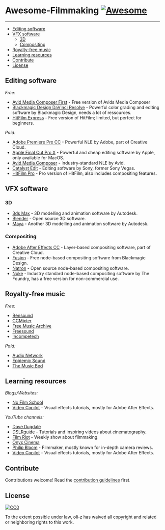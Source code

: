 # Awesome-Filmmaking [![Awesome](https://cdn.rawgit.com/sindresorhus/awesome/d7305f38d29fed78fa85652e3a63e154dd8e8829/media/badge.svg)](https://github.com/sindresorhus/awesome)

----------
  - [Editing software](#editing-software)
  - [VFX software](#vfx-software)
    - [3D](#3d)
    - [Compositing](#compositing)
  - [Royalty-free music](#royalty-free-music)
  - [Learning resources](#learning-resources)
  - [Contribute](#contribute)
  - [License](#license)

## Editing software

_Free:_
 * [Avid Media Composer First](http://www.avid.com/media-composer-first) - Free version of Avids Media Composer
 * [Blackmagic Design DaVinci Resolve](https://www.blackmagicdesign.com/de/products/davinciresolve) - Powerful color grading and editing software by Blackmagic Design, needs a lot of ressources.
 * [HitFilm Express](https://hitfilm.com/express) - Free version of HitFilm; limited, but perfect for beginners.

_Paid:_
 * [Adobe Premiere Pro CC](http://www.adobe.com/de/products/premiere.html) - Powerful NLE by Adobe, part of Creative Cloud.
 * [Apple Final Cut Pro X](https://www.apple.com/de/final-cut-pro/) - Powerful and cheap editing software by Apple, only available for MacOS.
 * [Avid Media Composer](https://www.avid.com/de/media-composer) - Industry-standard NLE by Avid.
 * [Catalyst Edit](http://www.sonycreativesoftware.com/de/catalystedit) - Editing software by Sony, former Sony Vegas.
 * [HitFilm Pro](https://hitfilm.com/pro) - Pro version of HitFilm, also includes compositing features.

## VFX software

### 3D
 * [3ds Max](https://www.autodesk.de/products/3ds-max/overview) - 3D modelling and animation software by Autodesk.
 * [Blender](https://www.blender.org/) - Open source 3D software.
 * [Maya](https://www.autodesk.de/products/maya/overview) - Another 3D modelling and animation software by Autodesk.

### Compositing
 * [Adobe After Effects CC](http://www.adobe.com/de/products/aftereffects.html) - Layer-based compositing software, part of Creative Cloud.
 * [Fusion](https://www.blackmagicdesign.com/de/products/fusion) - Free node-based compositing software from Blackmagic Design.
 * [Natron](https://natron.fr/) - Open source node-based compositing software.
 * [Nuke](https://www.foundry.com/products/nuke) - Industry standard node-based compositing software by The Foundry, has a free version for non-commercial use.

## Royalty-free music

_Free:_
 * [Bensound](http://www.bensound.com/)
 * [CCMixter](http://ccmixter.org/)
 * [Free Music Archive](http://freemusicarchive.org/)
 * [Freesound](http://www.freesound.org/browse/tags/music/)
 * [Incompetech](http://incompetech.com/music/royalty-free/)

_Paid:_
 * [Audio Network](http://www.audionetwork.com/)
 * [Epidemic Sound](http://www.epidemicsound.com/)
 * [The Music Bed](https://www.musicbed.com/)

## Learning resources

_Blogs/Websites:_
 * [No Film School](http://nofilmschool.com/)
 * [Video Copilot](http://www.videocopilot.net/) - Visual effects tutorials, mostly for Adobe After Effects.
 
_YouTube channels:_
 * [Dave Dugdale](https://www.youtube.com/user/drumat5280)
 * [DSLRguide](https://www.youtube.com/user/DSLRguide) - Tutorials and inspiring videos about cinematography.
 * [Film Riot](https://www.youtube.com/user/filmriot) - Weekly show about filmmaking.
 * [Onyx Cinema](https://www.youtube.com/user/onyxcinemainc)
 * [Philip Bloom](https://www.youtube.com/user/philipbloom) - Filmmaker, mostly known for in-depth camera reviews.
 * [Video Copilot](https://www.youtube.com/user/videocopilot) - Visual effects tutorials, mostly for Adobe After Effects.


## Contribute

Contributions welcome! Read the [contribution guidelines](contributing.md) first.


## License

[![CC0](http://mirrors.creativecommons.org/presskit/buttons/88x31/svg/cc-zero.svg)](http://creativecommons.org/publicdomain/zero/1.0)

To the extent possible under law, oli-z has waived all copyright and
related or neighboring rights to this work.

